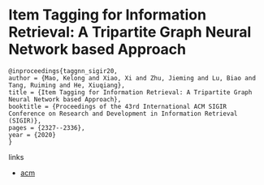 # Item Tagging for Information Retrieval: A Tripartite Graph Neural Network based Approach

```
@inproceedings{taggnn_sigir20,
author = {Mao, Kelong and Xiao, Xi and Zhu, Jieming and Lu, Biao and Tang, Ruiming and He, Xiuqiang},
title = {Item Tagging for Information Retrieval: A Tripartite Graph Neural Network based Approach},
booktitle = {Proceedings of the 43rd International ACM SIGIR Conference on Research and Development in Information Retrieval (SIGIR)},
pages = {2327--2336},
year = {2020}
}
```

links
- [acm](https://dl.acm.org/doi/10.1145/3397271.3401438)
